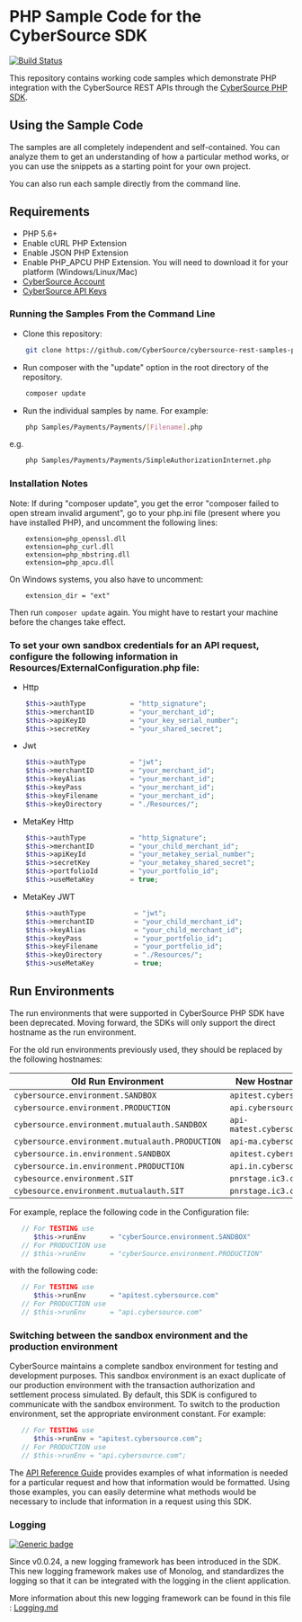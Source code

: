 # PHP Sample Code for the CyberSource SDK

[![Build Status](https://travis-ci.org/CyberSource/cybersource-rest-samples-php.svg?branch=master)](https://travis-ci.org/CyberSource/cybersource-rest-samples-php)

This repository contains working code samples which demonstrate PHP integration with the CyberSource REST APIs through the [CyberSource PHP SDK](https://github.com/CyberSource/cybersource-rest-client-php).
 

## Using the Sample Code

The samples are all completely independent and self-contained. You can analyze them to get an understanding of how a particular method works, or you can use the snippets as a starting point for your own project.

You can also run each sample directly from the command line.

## Requirements

* PHP 5.6+
* Enable cURL PHP Extension
* Enable JSON PHP Extension
* Enable PHP_APCU PHP Extension. You will need to download it for your platform (Windows/Linux/Mac) 
* [CyberSource Account](https://developer.cybersource.com/api/developer-guides/dita-gettingstarted/registration.html)
* [CyberSource API Keys](https://developer.cybersource.com/api/developer-guides/dita-gettingstarted/registration/createCertSharedKey.html)

### Running the Samples From the Command Line

* Clone this repository:

```bash
    git clone https://github.com/CyberSource/cybersource-rest-samples-php
```
* Run composer with the "update" option in the root directory of the repository.

```bash
    composer update
```

* Run the individual samples by name. For example:

```bash
    php Samples/Payments/Payments/[Filename].php
```

e.g.

```bash
    php Samples/Payments/Payments/SimpleAuthorizationInternet.php
```

### Installation Notes

Note: If during "composer update", you get the error "composer failed to open stream invalid argument", go to your php.ini file (present where you have installed PHP), and uncomment the following lines:

```
    extension=php_openssl.dll
    extension=php_curl.dll
    extension=php_mbstring.dll
    extension=php_apcu.dll
```

On Windows systems, you also have to uncomment:

```
    extension_dir = "ext"
```

Then run `composer update` again. You might have to restart your machine before the changes take effect.

### To set your own sandbox credentials for an API request, configure the following information in Resources/ExternalConfiguration.php file:

* Http

```php
    $this->authType           = "http_signature";
    $this->merchantID         = "your_merchant_id";
    $this->apiKeyID           = "your_key_serial_number";
    $this->secretKey          = "your_shared_secret";
```

* Jwt

```php
    $this->authType           = "jwt";
    $this->merchantID         = "your_merchant_id";
    $this->keyAlias           = "your_merchant_id";
    $this->keyPass            = "your_merchant_id";
    $this->keyFilename        = "your_merchant_id";
    $this->keyDirectory       = "./Resources/";
```

* MetaKey Http

```php
    $this->authType           = "http_Signature";
    $this->merchantID         = "your_child_merchant_id";
    $this->apiKeyId           = "your_metakey_serial_number";
    $this->secretKey          = "your_metakey_shared_secret";
    $this->portfolioId        = "your_portfolio_id";
    $this->useMetaKey         = true;
```

* MetaKey JWT

```php
    $this->authType            = "jwt";
    $this->merchantID          = "your_child_merchant_id";
    $this->keyAlias            = "your_child_merchant_id";
    $this->keyPass             = "your_portfolio_id";
    $this->keyFilename         = "your_portfolio_id";
    $this->keyDirectory        = "./Resources/";
    $this->useMetaKey          = true;
```

## Run Environments

The run environments that were supported in CyberSource PHP SDK have been deprecated.
Moving forward, the SDKs will only support the direct hostname as the run environment.

For the old run environments previously used, they should be replaced by the following hostnames:

|              Old Run Environment              |               New Hostname Value               |
|-----------------------------------------------|------------------------------------------------|
|`cybersource.environment.SANDBOX`              |`apitest.cybersource.com`                       |
|`cybersource.environment.PRODUCTION`           |`api.cybersource.com`                           |
|`cybersource.environment.mutualauth.SANDBOX`   |`api-matest.cybersource.com`                    |
|`cybersource.environment.mutualauth.PRODUCTION`|`api-ma.cybersource.com`                        |
|`cybersource.in.environment.SANDBOX`           |`apitest.cybersource.com`                       |
|`cybersource.in.environment.PRODUCTION`        |`api.in.cybersource.com`                        |
|`cybesource.environment.SIT`                   |`pnrstage.ic3.com:8451`                         |
|`cybesource.environment.mutualauth.SIT`        |`pnrstage.ic3.com:8451`                         |

For example, replace the following code in the Configuration file:

```php
   // For TESTING use
      $this->runEnv      = "cyberSource.environment.SANDBOX"
   // For PRODUCTION use
   // $this->runEnv      = "cyberSource.environment.PRODUCTION"
```

with the following code:

```php
   // For TESTING use
      $this->runEnv      = "apitest.cybersource.com"
   // For PRODUCTION use
   // $this->runEnv      = "api.cybersource.com"
```

### Switching between the sandbox environment and the production environment

CyberSource maintains a complete sandbox environment for testing and development purposes. This sandbox environment is an exact duplicate of our production environment with the transaction authorization and settlement process simulated. By default, this SDK is configured to communicate with the sandbox environment. To switch to the production environment, set the appropriate environment constant.  For example:

```php
   // For TESTING use
      $this->runEnv = "apitest.cybersource.com";
   // For PRODUCTION use
   // $this->runEnv = "api.cybersource.com";
```

The [API Reference Guide](https://developer.cybersource.com/api/reference/api-reference.html) provides examples of what information is needed for a particular request and how that information would be formatted. Using those examples, you can easily determine what methods would be necessary to include that information in a request using this SDK.

### Logging

[![Generic badge](https://img.shields.io/badge/LOGGING-NEW-GREEN.svg)](https://shields.io/)

Since v0.0.24, a new logging framework has been introduced in the SDK. This new logging framework makes use of Monolog, and standardizes the logging so that it can be integrated with the logging in the client application.

More information about this new logging framework can be found in this file : [Logging.md](Logging.md)
